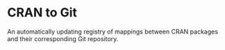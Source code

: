 # CRAN to Git

An automatically updating registry of mappings between CRAN packages and their corresponding Git repository.
